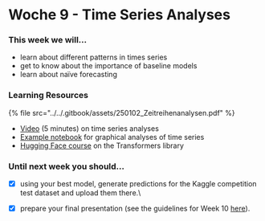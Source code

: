 # Woche 9 - Time Series Analyses

### This week we will...



* learn about different patterns in times series
* get to know about the importance of baseline models
* learn about naïve forecasting

### Learning Resources

{% file src="../../.gitbook/assets/250102_Zeitreihenanalysen.pdf" %}

* [Video](https://coursera.org/share/3f650f2a9fc3aef4a5ce140f99daf9a3) (5 minutes) on time series analyses
* [Example notebook](https://colab.research.google.com/github/opencampus-sh/einfuehrung-in-data-science-und-ml/blob/main/Zeitreihenanalyse/time_series_predictions.ipynb) for graphical analyses of time series
* [Hugging Face course](https://huggingface.co/learn/nlp-course/chapter1/1) on the Transformers library

### Until next week you should...

* [x] using your best model, generate predictions for the Kaggle competition test dataset and upload them there.\

* [x] prepare your final presentation (see the guidelines for Week 10 [here](https://opencampus.gitbook.io/opencampus-machine-learning-program/einfuehrung-in-data-science-und-maschinelles-lernen/woche-9-projektpraesentationen)).
